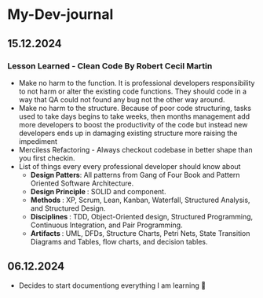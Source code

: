# My-Dev-journal

## 15.12.2024
### Lesson Learned - Clean Code By Robert Cecil Martin
- Make no harm to the function. It is professional developers responsibility to not harm or alter the existing code functions. They should code in a way that QA could not found any bug not the other way around.
- Make no harm to the structure. Because of poor code structuring, tasks used to take days begins to take weeks, then months management add more developers to boost the productivity of the code but instead new developers ends up in damaging existing structure more raising the impediment
- Merciless Refactoring - Always checkout codebase in better shape than you first checkin.
- List of things every every professional developer should know about
    - <b> Design Patters</b>: All patterns from Gang of Four Book and Pattern Oriented Software Architecture.
    - <b> Design Principle </b>: SOLID and component.
    - <b> Methods </b>: XP, Scrum, Lean, Kanban, Waterfall, Structured Analysis, and Structured Design.
    - <b> Disciplines </b>: TDD, Object-Oriented design, Structured Programming, Continuous Integration, and Pair Programming.
    - <b> Artifacts </b>: UML, DFDs, Structure Charts, Petri Nets, State Transition Diagrams and Tables, flow charts, and decision tables.
      
## 06.12.2024
- Decides to start documentiong everything I am learning 🙂
